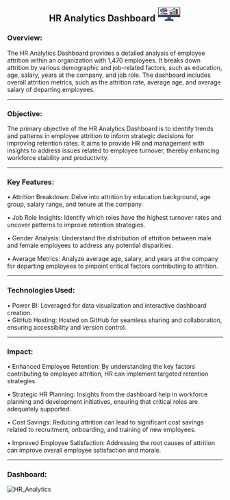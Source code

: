 <h2 align = "Center">HR Analytics Dashboard <img src="images/web-analytics.png" alt="" height="35" width="55"/></h2>

<h3>Overview:</h3>

The HR Analytics Dashboard provides a detailed analysis of employee attrition within an organization with 1,470 employees. It breaks down attrition by various demographic and job-related factors, such as education, age, salary, years at the company, and job role. The dashboard includes overall attrition metrics, such as the attrition rate, average age, and average salary of departing employees.

<hr>

<h3>Objective:</h3>

The primary objective of the HR Analytics Dashboard is to identify trends and patterns in employee attrition to inform strategic decisions for improving retention rates. It aims to provide HR and management with insights to address issues related to employee turnover, thereby enhancing workforce stability and productivity.

<hr>

<h3>Key Features:</h3>

• Attrition Breakdown: Delve into attrition by education background, age group, salary range, and tenure at the company.

• Job Role Insights: Identify which roles have the highest turnover rates and uncover patterns to improve retention strategies.

• Gender Analysis: Understand the distribution of attrition between male and female employees to address any potential disparities.

• Average Metrics: Analyze average age, salary, and years at the company for departing employees to pinpoint critical factors contributing to attrition.

<hr>

<h3>Technologies Used:</h3>

• Power BI: Leveraged for data visualization and interactive dashboard creation.<br>
• GitHub Hosting: Hosted on GitHub for seamless sharing and collaboration, ensuring accessibility and version control.

<hr>

<h3>Impact:</h3>

• Enhanced Employee Retention: By understanding the key factors contributing to employee attrition, HR can implement targeted retention strategies.

• Strategic HR Planning: Insights from the dashboard help in workforce planning and development initiatives, ensuring that critical roles are adequately supported.

• Cost Savings: Reducing attrition can lead to significant cost savings related to recruitment, onboarding, and training of new employees.

• Improved Employee Satisfaction: Addressing the root causes of attrition can improve overall employee satisfaction and morale.

<hr>

<h3>Dashboard:</h3>

![HR_Analytics](https://github.com/prajyotkalekar/HR_Analytics_Dashboard/assets/141732867/b403d45d-ce06-42d5-8671-1a21a42ae7cb)


